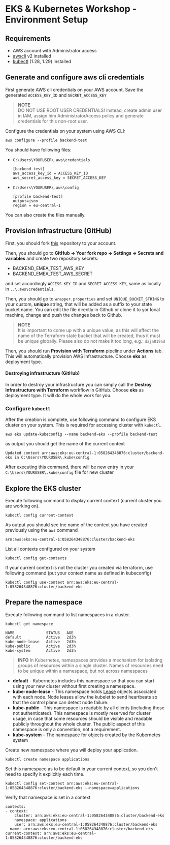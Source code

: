 # EKS & Kubernetes Workshop - Environment Setup

## Requirements

* AWS account with Administrator access
* [awscli](https://docs.aws.amazon.com/cli/latest/userguide/getting-started-install.html) v2 installed
* [kubectl](https://kubernetes.io/docs/tasks/tools/) (1.28, 1.29) installed

## Generate and configure aws cli credentials

First generate AWS cli credentials on your AWS account. Save the generated `ACCESS_KEY_ID` and `SECRET_ACCESS_KEY`  

> **NOTE**  
> DO NOT USE ROOT USER CREDENTIALS! Instead, create admin user in IAM, assign him AdministratorAccess policy and generate credentials for this non-root user.

Configure the credentials on your system using AWS CLI:

```
aws configure --profile backend-test
```

You should have following files:
* `C:\Users\YOURUSER\.aws\credentials` 
    ```
    [backend-test]
    aws_access_key_id = ACCESS_KEY_ID
    aws_secret_access_key = SECRET_ACCESS_KEY
    ```
* `C:\Users\YOURUSER\.aws\config`
    ```
    [profile backend-test]
    output=json
    region = eu-central-1
    ```

You can also create the files manually.

## Provision infrastructure (GitHub)

First, you should fork [this](https://github.com/Alegres/awstraining-eks) repository to your account.

Then, you should go to **GitHub -> Your fork repo -> Settings -> Secrets and variables** and create two repository secrets:
* BACKEND_EMEA_TEST_AWS_KEY
* BACKEND_EMEA_TEST_AWS_SECRET

and set accordingly `ACCESS_KEY_ID` and `SECRET_ACCESS_KEY`, same as locally in `..\.aws\credentials`.


Then, you should go to `wrapper.properties` and set `UNIQUE_BUCKET_STRING` to your custom, **unique** string, that will be added as a suffix to your state bucket name. You can edit the file directly in Github or clone it to yor local machine, change and push the changes back to Github.

> **NOTE**  
> It is important to come up with a unique value, as this will affect the name of the Terraform state bucket that will be created, thus it must be unique globally. Please also do not make it too long, e.g.: `daja819ad`


Then, you should run **Provision with Terraform** pipeline under **Actions** tab. This will automatically provision AWS infrastructure. Choose **eks** as deployment type.

#### Destroying infrastructure (GitHub)
In order to destroy your infrastructure you can simply call the **Destroy Infrastructure with Terraform** workflow in GitHub. Choose **eks** as deployment type. It will do the whole work for you.

### Configure `kubectl`

After the creation is complete, use following command to configure EKS cluster on your system. This is required for accessing cluster with `kubectl`. 
```
aws eks update-kubeconfig --name backend-eks --profile backend-test
```
as output you should get the name of the current context
```
Updated context arn:aws:eks:eu-central-1:058264348876:cluster/backend-eks in C:\Users\YOURUSER\.kube\config
```

After executing this command, there will be new entry in your `C:\Users\YOURUSER\.kube\config` file for new cluster

## Explore the EKS cluster

Execute following command to display current context (current cluster you are working on). 
```
kubectl config current-context
```
As output you should see tne name of the context you have created previously using the `aws` command
```
arn:aws:eks:eu-central-1:058264348876:cluster/backend-eks
```

List all contexts configured on your system
```
kubectl config get-contexts
```

If your current context is not the cluster you created via terraform, use following command (put your context name as defined in kubeconfig)
```
kubectl config use-context arn:aws:eks:eu-central-1:058264348876:cluster/backend-eks
```

## Prepare the namespace

Execute following command to list namespaces in a cluster. 
```
kubectl get namespace
```
```
NAME              STATUS   AGE
default           Active   2d3h
kube-node-lease   Active   2d3h
kube-public       Active   2d3h
kube-system       Active   2d3h
```

> **INFO** 
> In Kubernetes, namespaces provides a mechanism for isolating groups of resources within a single cluster. Names of resources need to be unique within a namespace, but not across namespaces

* **default** - Kubernetes includes this namespace so that you can start using your new cluster without first creating a namespace.
* **kube-node-lease** - This namespace holds [Lease](https://kubernetes.io/docs/concepts/architecture/leases/) objects associated with each node. Node leases allow the kubelet to send heartbeats so that the control plane can detect node failure.
* **kube-public** - This namespace is readable by all clients (including those not authenticated). This namespace is mostly reserved for cluster usage, in case that some resources should be visible and readable publicly throughout the whole cluster. The public aspect of this namespace is only a convention, not a requirement.
* **kube-system** - The namespace for objects created by the Kubernetes system

Create new namespace where you will deploy your application. 
```
kubectl create namespace applications
```

Set this namespace as to be default in your current context, so you don't need to specify it explicitly each time.
``` 
kubectl config set-context arn:aws:eks:eu-central-1:058264348876:cluster/backend-eks --namespace=applications
```

Verify that namespace is set in a context
```
contexts:
- context:
    cluster: arn:aws:eks:eu-central-1:058264348876:cluster/backend-eks
    namespace: applications
    user: arn:aws:eks:eu-central-1:058264348876:cluster/backend-eks
  name: arn:aws:eks:eu-central-1:058264348876:cluster/backend-eks
current-context: arn:aws:eks:eu-central-1:058264348876:cluster/backend-eks

```
